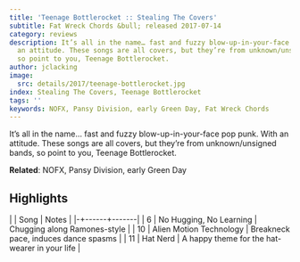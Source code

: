 ```yaml
---
title: 'Teenage Bottlerocket :: Stealing The Covers'
subtitle: Fat Wreck Chords &bull; released 2017-07-14
category: reviews
description: It’s all in the name… fast and fuzzy blow-up-in-your-face pop punk. With
  an attitude. These songs are all covers, but they’re from unknown/unsigned bands,
  so point to you, Teenage Bottlerocket.
author: jclacking
image:
  src: details/2017/teenage-bottlerocket.jpg
index: Stealing The Covers, Teenage Bottlerocket
tags: ''
keywords: NOFX, Pansy Division, early Green Day, Fat Wreck Chords
---
```

It’s all in the name… fast and fuzzy blow-up-in-your-face pop punk. With an attitude. These songs are all covers, but they’re from unknown/unsigned bands, so point to you, Teenage Bottlerocket.<!--more-->

**Related**: NOFX, Pansy Division, early Green Day

## Highlights

| | Song | Notes |
|-+------+-------|
| 6 | No Hugging, No Learning | Chugging along Ramones-style |
| 10 | Alien Motion Technology | Breakneck pace, induces dance spasms |
| 11 | Hat Nerd | A happy theme for the hat-wearer in your life |

